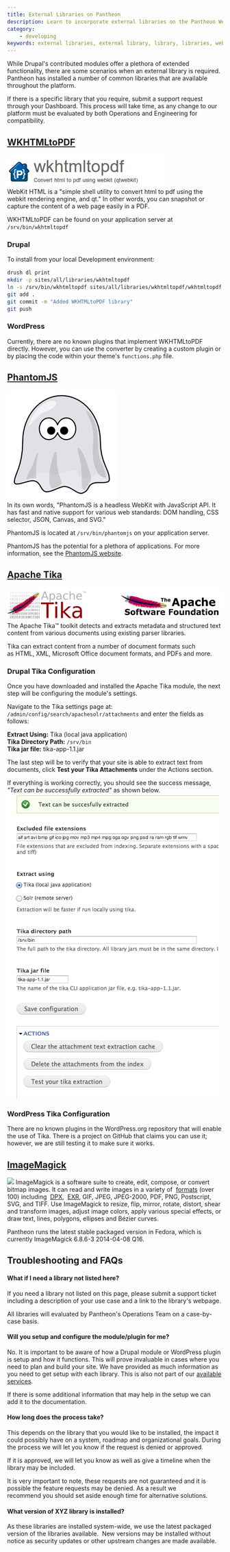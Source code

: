 ```yaml
---
title: External Libraries on Pantheon
description: Learn to incorporate external libraries on the Pantheon Website Management Platform.
category:
    - developing
keywords: external libraries, external library, library, libraries, webkit html, wkhtmltopdf, phantomjs, apachetika, imagemagick, wordpress libraries, drupal libraries
---
```

While Drupal's contributed modules offer a plethora of extended functionality, there are some scenarios when an external library is required. Pantheon has installed a number of common libraries that are available throughout the platform.

If there is a specific library that you require, submit a support request through your Dashboard. This process will take time, as any change to our platform must be evaluated by both Operations and Engineering for compatibility.

<!-- h2 id="pdftk"><a href="http://www.pdflabs.com/tools/pdftk-the-pdf-toolkit">PDFTK - PDF Tool Kit</a></h2>


<p><img alt="" class="basic" src="/source/docs/assets/images/desk_images/110693.png" style="width: 473px; height: 107px;" /></p>


<p>In its own words: &quot;If PDF is electronic paper, then pdftk is an electronic staple-remover, hole-punch, binder, secret-decoder-ring, and X-Ray-glasses. Pdftk is a simple tool for doing everyday things with PDF documents.&quot;</p>


<p>PDFTK can be found on your application server @ /usr/bin/pdftk. The current version supported on Pantheon is 1.44.</p>


<p>To install, add&nbsp;<br />
To install, first put your development site in SFTP mode. Then, execute the following commands from your local terminal:</p>


<pre class="terminal">
drush @pantheon.SITENAME.ENV dl pdftk token libraries
drush @pantheon.SITENAME.ENV en pdftk
</pre // -->
## [WKHTMLtoPDF](http://wkhtmltopdf.org/)
![](/source/docs/assets/images/desk_images/110694.png)<br />
WebKit HTML is a "simple shell utility to convert html to pdf using the webkit rendering engine, and qt." In other words, you can snapshot or capture the content of a web page easily in a PDF.

WKHTMLtoPDF can be found on your application server at `/srv/bin/wkhtmltopdf`

### Drupal
To install from your local Development environment:
```bash
drush dl print
mkdir -p sites/all/libraries/wkhtmltopdf
ln -s /srv/bin/wkhtmltopdf sites/all/libraries/wkhtmltopdf/wkhtmltopdf
git add .
git commit -m "Added WKHTMLtoPDF library"
git push
```

### WordPress
Currently, there are no known plugins that implement WKHTMLtoPDF directly. However, you can use the converter by creating a custom plugin or by placing the code within your theme's `functions.php` file.

## [PhantomJS](http://phantomjs.org/)
![](/source/docs/assets/images/desk_images/110696.png)<br />
In its own words, "PhantomJS is a headless WebKit with JavaScript API. It has fast and native support for various web standards: DOM handling, CSS selector, JSON, Canvas, and SVG."

PhantomJS is located at `/srv/bin/phantomjs` on your application server.

PhantomJS has the potential for a plethora of applications. For more information, see the [PhantomJS website](http://phantomjs.org).


## [Apache Tika](http://tika.apache.org/)
![](/source/docs/assets/images/desk_images/110698.png)
The Apache Tika™ toolkit detects and extracts metadata and structured text content from various documents using existing parser libraries.  


Tika can extract content from a number of document formats such as HTML, XML, Microsoft Office document formats, and PDFs and more.

### Drupal Tika Configuration

Once you have downloaded and installed the Apache Tika module, the next step will be configuring the module's settings.

Navigate to the Tika settings page at: `/admin/config/search/apachesolr/attachments` and enter the fields as follows:

**Extract Using:** Tika (local java application)  
**Tika Directory Path:** `/srv/bin`  
**Tika jar file:** tika-app-1.1.jar

The last step will be to verify that your site is able to extract text from documents, click **Test your Tika Attachments** under the Actions section.

If everything is working correctly, you should see the success message, _"Text can be successfully extracted"_ as shown below.
![](/source/docs/assets/images/desk_images/137839.png)
### WordPress Tika Configuration
There are no known plugins in the WordPress.org repository that will enable the use of Tika. There is a project on GitHub that claims you can use it; however, we are still testing it to make sure it works.

## [ImageMagick](http://www.imagemagick.org)
![](http://ftp.sunet.se/pub/multimedia/graphics/ImageMagick/images/logo-fullsize.png)
ImageMagick is a software suite to create, edit, compose, or convert bitmap images. It can read and write images in a variety of  [formats](http://www.imagemagick.org/script/formats.php) (over 100) including  [DPX](http://www.imagemagick.org/script/motion-picture.php),  [EXR](http://www.imagemagick.org/script/high-dynamic-range.php), GIF, JPEG, JPEG-2000, PDF, PNG, Postscript, SVG, and TIFF. Use ImageMagick to resize, flip, mirror, rotate, distort, shear and transform images, adjust image colors, apply various special effects, or draw text, lines, polygons, ellipses and Bézier curves.   


Pantheon runs the latest stable packaged version in Fedora, which is currently ImageMagick 6.8.6-3 2014-04-08 Q16.



## Troubleshooting and FAQs

#### What if I need a library not listed here?

If you need a library not listed on this page, please submit a support ticket including a description of your use case and a link to the library's webpage.

All libraries will evaluated by Pantheon's Operations Team on a case-by-case basis.

#### Will you setup and configure the module/plugin for me?

No. It is important to be aware of how a Drupal module or WordPress plugin is setup and how it functions. This will prove invaluable in cases where you need to plan and build your site. We have provided as much information as you need to get setup with each library. This is also not part of our [available services](/docs/articles/getting-started).

If there is some additional information that may help in the setup we can add it to the documentation.

#### How long does the process take?

This depends on the library that you would like to be installed, the impact it could possibly have on a system, roadmap and organizational goals. During the process we will let you know if the request is denied or approved.  


If it is approved, we will let you know as well as give a timeline when the library may be included.  


It is very important to note, these requests are not guaranteed and it is possible the feature requests may be denied. As a result we recommend you should set aside enough time for alternative solutions.

#### What version of XYZ library is installed?

As these libraries are installed system-wide, we use the latest packaged version of the libraries available.  New versions may be installed without notice as security updates or other upstream changes are made available.

